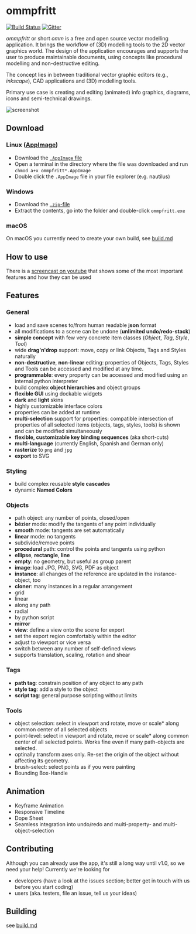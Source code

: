 # ommpfritt

[![Build Status](https://travis-ci.org/pasbi/ommpfritt.svg?branch=master)](https://travis-ci.org/pasbi/ommpfritt)
[![Gitter](https://badges.gitter.im/ommpfritt/community.svg)](https://gitter.im/ommpfritt/community?utm_source=badge&utm_medium=badge&utm_campaign=pr-badge)

*ommpfritt* or short *omm* is a free and open source vector modelling application.
It brings the workflow of (3D) modelling tools to the 2D vector graphics world.
The design of the application encourages and supports the user to produce maintainable documents,
using concepts like procedural modelling and non-destructive editing.

The concept lies in between traditional vector graphic editors (e.g., _inkscape_), CAD applications
and (3D) modelling tools.

Primary use case is creating and editing (animated) info graphics, diagrams, icons and semi-technical drawings.

![screenshot](https://raw.githubusercontent.com/pasbi/ommpfritt/master/screenshot.png)

## Download

### Linux ([AppImage](https://appimage.org/))

-   Download the [`.AppImage` file](https://github.com/pasbi/ommpfritt/releases/tag/continuous)
-   Open a terminal in the directory where the file was downloaded and run `chmod a+x ommpfritt*.AppImage`
-   Double click the `.AppImage` file in your file explorer (e.g. nautilus)

### Windows

-   Download the [`.zip`-file](https://github.com/pasbi/ommpfritt/releases/tag/v0.1.2)
-   Extract the contents, go into the folder and double-click `ommpfritt.exe`

### macOS

On macOS you currently need to create your own build, see [build.md](build.md)

## How to use

There is a [screencast on youtube](https://www.youtube.com/watch?v=6X5Lo7kq5eM) that shows some of the most important features and how they can be used

## Features

### General
-   load and save scenes to/from human readable **json** format
-   all modifications to a scene can be undone (**unlimited undo/redo-stack**)
-   **simple concept** with few very concrete item classes (*Object*, *Tag*, *Style*, *Tool*)
-   wide **drag'n'drop** support: move, copy or link Objects, Tags and Styles naturally
-   **non-destructive**, **non-linear** editing: properties of Objects, Tags, Styles and Tools can be accessed and modified at any time.
-   **programmable**: every property can be accessed and modified using an internal python interpreter
-   build complex **object hierarchies** and object groups
-   **flexible GUI** using dockable widgets
-   **dark** and **light** skins
-   highly customizable interface colors
-   properties can be added at runtime
-   **multi-selection** support for properties: compatible intersection of properties of all selected items (objects, tags, styles, tools) is shown and can be modified simultaneously
-   **flexible, customizable key binding sequences** (aka short-cuts)
-   **multi-language** (currently English, Spanish and German only)
-   **rasterize** to `png` and `jpg`
-   **export** to SVG

### Styling
-   build complex reusable **style cascades**
-   dynamic **Named Colors**

### Objects
-   path object: any number of points, closed/open
   - **bézier** mode: modify the tangents of any point individually
   - **smooth** mode: tangents are set automatically
   - **linear** mode: no tangents
   - subdivide/remove points
-   **procedural** path: control the points and tangents using python
-   **ellipse**, **rectangle**, **line**
-   **empty**: no geometry, but useful as group parent
-   **image**: load JPG, PNG, SVG, PDF as object
-   **instance**: all changes of the reference are updated in the instance-object, too
-   **cloner**: many instances in a regular arrangement
   - grid
   - linear
   - along any path
   - radial
   - by python script
-   **mirror**
-   **view**: define a view onto the scene for export
   - set the export region comfortably within the editor
   - adjust to viewport or vice versa
   - switch between any number of self-defined views
   - supports translation, scaling, rotation and shear

### Tags
-   **path tag**: constrain position of any object to any path
-   **style tag**: add a style to the object
-   **script tag**: general purpose scripting without limits

### Tools
-   object selection: select in viewport and rotate, move or scale* along common center of all selected objects
-   point-level: select in viewport and rotate, move or scale* along common center of all selected points. Works fine even if many path-objects are selected.
-   optinally transform axes only. Re-set the origin of the object without affecting its geometry.
-   brush-select: select points as if you were painting
-   Bounding Box-Handle

## Animation
-   Keyframe Animation
-   Responsive Timeline
-   Dope Sheet
-   Seamless integration into undo/redo and multi-property- and multi-object-selection

## Contributing

Although you can already use the app, it's still a long way until v1.0, so we need your help!
Currently we're looking for

-   developers (have a look at the issues section; better get in touch with us before you start coding)
-   users (aka. testers, file an issue, tell us your ideas)

## Building

see [build.md](build.md)
